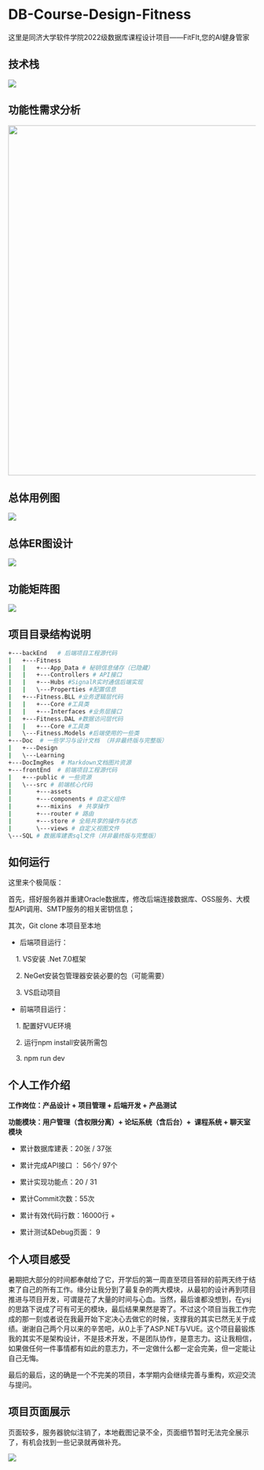 # DB-Course-Design-Fitness

  这里是同济大学软件学院2022级数据库课程设计项目——FitFIt,您的AI健身管家

## 技术栈

![](./DocImgRes/技术栈.png)

## 功能性需求分析

<img title="" src="./DocImgRes/功能性需求分析.png" alt="" width="713">

## 总体用例图

![](./DocImgRes/总用例图.png)

## 总体ER图设计

![](./DocImgRes/整体ER图.png)

## 功能矩阵图

![](./DocImgRes/系统功能矩阵图.png)

## 项目目录结构说明

```bash
+---backEnd   # 后端项目工程源代码
|   +---Fitness
|   |   +---App_Data # 秘钥信息储存（已隐藏）
|   |   +---Controllers # API接口
|   |   +---Hubs #SignalR实时通信后端实现 
|   |   \---Properties #配置信息
|   +---Fitness.BLL #业务逻辑层代码
|   |   +---Core #工具类
|   |   +---Interfaces #业务层接口
|   +---Fitness.DAL #数据访问层代码
|   |   +---Core #工具类
|   \---Fitness.Models #后端使用的一些类
+---Doc  # 一些学习与设计文档 （并非最终版与完整版）
|   +---Design
|   \---Learning
+---DocImgRes  # Markdown文档图片资源
+---frontEnd  # 前端项目工程源代码
|   +---public # 一些资源
|   \---src # 前端核心代码
|       +---assets
|       +---components # 自定义组件
|       +---mixins  # 共享操作
|       +---router # 路由
|       +---store # 全局共享的操作与状态
|       \---views # 自定义视图文件
\---SQL # 数据库建表sql文件（并非最终版与完整版）
```

## 如何运行

这里来个极简版：

首先，搭好服务器并重建Oracle数据库，修改后端连接数据库、OSS服务、大模型API调用、SMTP服务的相关密钥信息；

其次，Git clone 本项目至本地

- 后端项目运行：

    1. VS安装 .Net 7.0框架

    2. NeGet安装包管理器安装必要的包（可能需要）

    3. VS启动项目

- 前端项目运行：

    1. 配置好VUE环境

    2. 运行npm install安装所需包

    3. npm run dev

## 个人工作介绍

**工作岗位：产品设计 + 项目管理 + 后端开发 + 产品测试**

**功能模块：用户管理（含权限分离）+ 论坛系统（含后台）+  课程系统 + 聊天室模块**

- 累计数据库建表：20张 / 37张

- 累计完成API接口 ： 56个/ 97个

- 累计实现功能点：20 / 31

- 累计Commit次数：55次

- 累计有效代码行数：16000行 +

- 累计测试&Debug页面： 9

## 个人项目感受

  暑期把大部分的时间都奉献给了它，开学后的第一周直至项目答辩的前两天终于结束了自己的所有工作。缘分让我分到了最复杂的两大模块，从最初的设计再到项目推进与项目开发，可谓是花了大量的时间与心血。当然，最后谁都没想到，在ysj的思路下说成了可有可无的模块，最后结果果然是寄了。不过这个项目当我工作完成的那一刻或者说在我最开始下定决心去做它的时候，支撑我的其实已然无关于成绩。谢谢自己两个月以来的辛苦吧，从0上手了ASP.NET与VUE。这个项目最锻炼我的其实不是架构设计，不是技术开发，不是团队协作，是意志力。这让我相信，如果做任何一件事情都有如此的意志力，不一定做什么都一定会完美，但一定能让自己无悔。

  最后的最后，这的确是一个不完美的项目，本学期内会继续完善与重构，欢迎交流与提问。

## 项目页面展示

   页面较多，服务器貌似注销了，本地截图记录不全，页面细节暂时无法完全展示了，有机会找到一些记录就再做补充。

![](./DocImgRes/用户注册.png)
